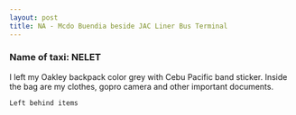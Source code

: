 ```yaml
---
layout: post
title: NA - Mcdo Buendia beside JAC Liner Bus Terminal
---
```


### Name of taxi: NELET

I left my Oakley backpack color grey with Cebu Pacific band sticker. Inside the bag are my clothes, gopro camera and other important documents.

```Left behind items```
